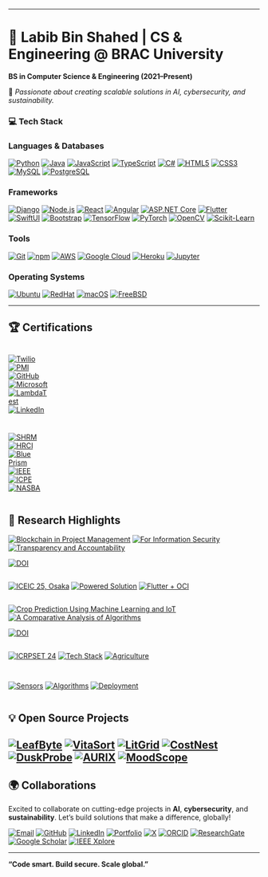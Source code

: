

---

# 🚀 Labib Bin Shahed | CS & Engineering @ BRAC University  
**BS in Computer Science & Engineering (2021–Present)**  

🎯 *Passionate about creating scalable solutions in AI, cybersecurity, and sustainability.*

### 💻 **Tech Stack**
<div>

### **Languages & Databases**  
<div>
  
[![Python](https://img.shields.io/badge/Python-3776AB?style=for-the-badge&logo=python&logoColor=white)](https://www.python.org/)
[![Java](https://img.shields.io/badge/Java-ED8B00?style=for-the-badge&logo=java&logoColor=white)](https://www.java.com/)
[![JavaScript](https://img.shields.io/badge/JavaScript-F7DF1E?style=for-the-badge&logo=javascript&logoColor=black)](https://developer.mozilla.org/en-US/docs/Web/JavaScript)
[![TypeScript](https://img.shields.io/badge/TypeScript-3178C6?style=for-the-badge&logo=typescript&logoColor=white)](https://www.typescriptlang.org/)
[![C#](https://img.shields.io/badge/C%23-239120?style=for-the-badge&logo=c-sharp&logoColor=white)](https://docs.microsoft.com/en-us/dotnet/csharp/)
[![HTML5](https://img.shields.io/badge/HTML5-E34F26?style=for-the-badge&logo=html5&logoColor=white)](https://developer.mozilla.org/en-US/docs/Web/HTML)
[![CSS3](https://img.shields.io/badge/CSS3-1572B6?style=for-the-badge&logo=css3&logoColor=white)](https://developer.mozilla.org/en-US/docs/Web/CSS)
[![MySQL](https://img.shields.io/badge/MySQL-4479A1?style=for-the-badge&logo=mysql&logoColor=white)](https://www.mysql.com/)
[![PostgreSQL](https://img.shields.io/badge/PostgreSQL-336791?style=for-the-badge&logo=postgresql&logoColor=white)](https://www.postgresql.org/)

</div>

### **Frameworks**  
<div>
  
[![Django](https://img.shields.io/badge/Django-092E20?style=for-the-badge&logo=django&logoColor=white)](https://www.djangoproject.com/)
[![Node.js](https://img.shields.io/badge/Node.js-43853D?style=for-the-badge&logo=node.js&logoColor=white)](https://nodejs.org/)
[![React](https://img.shields.io/badge/React-61DAFB?style=for-the-badge&logo=react&logoColor=black)](https://reactjs.org/)
[![Angular](https://img.shields.io/badge/Angular-DD0031?style=for-the-badge&logo=angular&logoColor=white)](https://angular.io/)
[![ASP.NET Core](https://img.shields.io/badge/ASP.NET_Core-512BD4?style=for-the-badge&logo=.net&logoColor=white)](https://dotnet.microsoft.com/apps/aspnet)
[![Flutter](https://img.shields.io/badge/Flutter-02569B?style=for-the-badge&logo=flutter&logoColor=white)](https://flutter.dev/)
[![SwiftUI](https://img.shields.io/badge/SwiftUI-F05138?style=for-the-badge&logo=swift&logoColor=white)](https://developer.apple.com/xcode/swiftui/)
[![Bootstrap](https://img.shields.io/badge/Bootstrap-7952B3?style=for-the-badge&logo=bootstrap&logoColor=white)](https://getbootstrap.com/)
[![TensorFlow](https://img.shields.io/badge/TensorFlow-FF6F00?style=for-the-badge&logo=tensorflow&logoColor=white)](https://www.tensorflow.org/)
[![PyTorch](https://img.shields.io/badge/PyTorch-EE4C2C?style=for-the-badge&logo=pytorch&logoColor=white)](https://pytorch.org/)
[![OpenCV](https://img.shields.io/badge/OpenCV-5C3EE8?style=for-the-badge&logo=opencv&logoColor=white)](https://opencv.org/)
[![Scikit-Learn](https://img.shields.io/badge/Scikit_Learn-F7931E?style=for-the-badge&logo=scikit-learn&logoColor=white)](https://scikit-learn.org/)

</div>

### **Tools**  
<div>
  
[![Git](https://img.shields.io/badge/Git-F05032?style=for-the-badge&logo=git&logoColor=white)](https://git-scm.com/)
[![npm](https://img.shields.io/badge/npm-CB3837?style=for-the-badge&logo=npm&logoColor=white)](https://www.npmjs.com/)
[![AWS](https://img.shields.io/badge/AWS-FF9900?style=for-the-badge&logo=amazon-aws&logoColor=white)](https://aws.amazon.com/)
[![Google Cloud](https://img.shields.io/badge/Google_Cloud-4285F4?style=for-the-badge&logo=google-cloud&logoColor=white)](https://cloud.google.com/)
[![Heroku](https://img.shields.io/badge/Heroku-430098?style=for-the-badge&logo=heroku&logoColor=white)](https://www.heroku.com/)
[![Jupyter](https://img.shields.io/badge/Jupyter-F37626?style=for-the-badge&logo=jupyter&logoColor=white)](https://jupyter.org/)

</div>

### **Operating Systems**  
<div>
  
[![Ubuntu](https://img.shields.io/badge/Ubuntu-E95420?style=for-the-badge&logo=ubuntu&logoColor=white)](https://ubuntu.com/)
[![RedHat](https://img.shields.io/badge/Red_Hat-EE0000?style=for-the-badge&logo=redhat&logoColor=white)](https://www.redhat.com/)
[![macOS](https://img.shields.io/badge/macOS-000000?style=for-the-badge&logo=apple&logoColor=white)](https://www.apple.com/macos/)
[![FreeBSD](https://img.shields.io/badge/FreeBSD-AB2B28?style=for-the-badge&logo=freebsd&logoColor=white)](https://www.freebsd.org/)

</div>

</div>

---

## 🏆 **Certifications**  

<div style="display: grid; grid-template-columns: repeat(6, 1fr); gap: 10px; margin-top: 20px;">

<!-- First Row -->
[![Twilio](https://img.shields.io/badge/Twilio-F22F46?style=for-the-badge&logo=twilio&logoColor=white)](https://www.linkedin.com/learning/certificates/759119dcc46bdb4e63fb82dc49ed0ad4288a97d9031dd360fdb0686f65b0b398)
[![PMI](https://img.shields.io/badge/PMI-8C1D40?style=for-the-badge&logo=project-management-institute&logoColor=white)](https://www.linkedin.com/learning/certificates/fe897b3437597f8b933ad2501b5de695916b026e0c841509df9545ecd7d83b0b)
[![GitHub](https://img.shields.io/badge/GitHub-181717?style=for-the-badge&logo=github&logoColor=white)](https://www.linkedin.com/learning/certificates/e9fda53e1d56f77f2f78acaefd5fd9c9dfd3dce255ebd20be4d1cd3290629784)
[![Microsoft](https://img.shields.io/badge/Microsoft-0078D4?style=for-the-badge&logo=microsoft&logoColor=white)](https://www.linkedin.com/learning/certificates/73e313f844327f6f6a86a0984c7c45ee6b9eee1a3e283db48bb370d908b57dec)
[![LambdaTest](https://img.shields.io/badge/LambdaTest-FF8C00?style=for-the-badge&logo=testing-library&logoColor=white)](https://www.linkedin.com/learning/certificates/243b5362e2fc213ce658d04d6c21856b9ab9628a3e81b375927773cd8618fd49)
[![LinkedIn](https://img.shields.io/badge/LinkedIn-0A66C2?style=for-the-badge&logo=linkedin&logoColor=white)](https://www.linkedin.com/learning/certificates/246ffec626263c5d4a8bea2c310bcc0cd836100f89d7e87c605082f43004b053)

</div>

<div style="display: grid; grid-template-columns: repeat(6, 1fr); gap: 10px; margin-top: 10px;">

<!-- Second Row -->
[![SHRM](https://img.shields.io/badge/SHRM-0083BE?style=for-the-badge&logo=shrm&logoColor=white)](https://www.linkedin.com/learning/certificates/3719feeef2b7f6b1134ce2fb8887cad2d531b509b194f9ab82204ad2581b1cf3)
[![HRCI](https://img.shields.io/badge/HRCI-FF6D00?style=for-the-badge&logo=hrci&logoColor=white)](https://www.linkedin.com/learning/certificates/125c8879c94519f1a707ee5691ac5a6e5b5ca44002c3f532900f608765a2d2fa)
[![Blue Prism](https://img.shields.io/badge/Blue_Prism-00A1E0?style=for-the-badge&logo=blue-prism&logoColor=white)](https://www.linkedin.com/learning/certificates/6f99e870b41beae081989894b502a48e94af71cf8806e54a994cad682d092c5f)
[![IEEE](https://img.shields.io/badge/IEEE-00629B?style=for-the-badge&logo=ieee&logoColor=white)](https://drive.google.com/file/d/1TtB9GEhgxRlTVQ5Ha-w9MWNBN6oXl2Jb/view)
[![ICPE](https://img.shields.io/badge/ICPE-34A853?style=for-the-badge&logo=google-drive&logoColor=white)](https://drive.google.com/file/d/17SxPVFYELRmTnL-ottL5zVR29rsvGYBD/view)
[![NASBA](https://img.shields.io/badge/NASBA-1E3A8A?style=for-the-badge&logo=nasba&logoColor=white)](https://www.linkedin.com/learning/certificates/e72b6f3475683106b11f92cc054a1f8d514ed33b6b8e6974f5b22d6f28ac2bdd)

</div>


## 🧠 **Research Highlights**

[![Blockchain in Project Management](https://img.shields.io/badge/Blockchain_in_Project_Management-FF0000?style=for-the-badge&logo=blockchain-dot-com&logoColor=white)]() [![For Information Security](https://img.shields.io/badge/For_Information_Security-FF0000?style=for-the-badge&logo=blockchain-dot-com&logoColor=white)]() [![Transparency and Accountability](https://img.shields.io/badge/Transparency_and_Accountability-FF0000?style=for-the-badge&logo=blockchain-dot-com&logoColor=white)]()




[![DOI](https://img.shields.io/badge/DOI-10.1109%2FICEIC64972.2025.10879668-orange?style=for-the-badge)](https://doi.org/10.1109/ICEIC64972.2025.10879668)



<div style="display: flex; gap: 15px; margin: 15px 0; align-items: center; flex-wrap: nowrap;">

[![ICEIC 25, Osaka](https://img.shields.io/badge/IEEE_ICEIC_2025,_Osaka-0A77B1?style=for-the-badge&logo=ieee&logoColor=white)]() [![Powered Solution](https://img.shields.io/badge/Ethereum_powered_solution-4B0082?style=for-the-badge&logo=ethereum&logoColor=white)]() [![Flutter + OCI](https://img.shields.io/badge/Flutter_+_OCI-FF5722?style=for-the-badge&logo=flutter&logoColor=white)]()  

</div>

[![Crop Prediction Using Machine Learning and IoT](https://img.shields.io/badge/Crop_Prediction_Using_ML_and_IoT-FF0000?style=for-the-badge&logo=scikitlearn&logoColor=white)]() [![A Comparative Analysis of Algorithms](https://img.shields.io/badge/Comparative_Analysis_of_Algorithms-FF0000?style=for-the-badge&logo=scikitlearn&logoColor=white)]()

[![DOI](https://img.shields.io/badge/DOI-10.1109%2FICRPSET64863.2024.10955896-orange?style=for-the-badge)](https://doi.org/10.1109/ICRPSET64863.2024.10955896)

<div style="display: flex; gap: 15px; margin: 15px 0; align-items: center; flex-wrap: nowrap;">

[![ICRPSET 24](https://img.shields.io/badge/IEEE_ICRPSET_2024,_Rajshahi-0A77B1?style=for-the-badge&logo=ieee&logoColor=white)]()
[![Tech Stack](https://img.shields.io/badge/IoT_+_Machine_Learning-4B0082?style=for-the-badge&logo=aws-iot&logoColor=white)]()
[![Agriculture](https://img.shields.io/badge/Precision_Agriculture-FF5722?style=for-the-badge&logo=leaf&logoColor=white)]()

</div>
<div style="display: flex; gap: 15px; margin: 15px 0; align-items: center; flex-wrap: nowrap;">

[![Sensors](https://img.shields.io/badge/Soil_Moisture_+_Temp_Sensors-00AA00?style=for-the-badge&logo=raspberrypi&logoColor=white)]()
[![Algorithms](https://img.shields.io/badge/Random_Forest_+_SVM-0088CC?style=for-the-badge&logo=scikit-learn&logoColor=white)]()
[![Deployment](https://img.shields.io/badge/Edge_Deployed-FF8800?style=for-the-badge&logo=arduino&logoColor=white)]()

</div>

## 💡 **Open Source Projects**

[![LeafByte](https://img.shields.io/badge/LeafByte-4DC71F?style=for-the-badge&logo=leaf&logoColor=white)](https://github.com/la-b-ib/LeafByte) [![VitaSort](https://img.shields.io/badge/VitaSort-FF6B6B?style=for-the-badge&logo=notebook&logoColor=white)](https://github.com/la-b-ib/VitaSort) [![LitGrid](https://img.shields.io/badge/LitGrid-FFD43B?style=for-the-badge&logo=library&logoColor=black)](https://github.com/la-b-ib/LitGrid) [![CostNest](https://img.shields.io/badge/CostNest-7950F2?style=for-the-badge&logo=coin&logoColor=white)](https://github.com/la-b-ib/CostNest) [![DuskProbe](https://img.shields.io/badge/DuskProbe-212529?style=for-the-badge&logo=shield-check&logoColor=white)](https://github.com/la-b-ib/DuskProbe) [![AURIX](https://img.shields.io/badge/AURIX-0D6EFD?style=for-the-badge&logo=internet-explorer&logoColor=white)](https://github.com/la-b-ib/la-b-ib.github.io) [![MoodScope](https://img.shields.io/badge/MoodScope-FF0000?style=for-the-badge&logo=octopus&logoColor=white)](https://github.com/la-b-ib/MoodScope)
---


## 🌍 **Collaborations**  
Excited to collaborate on cutting-edge projects in **AI**, **cybersecurity**, and **sustainability**. Let’s build solutions that make a difference, globally!


  
[![Email](https://img.shields.io/badge/Email-D14836?style=for-the-badge&logo=gmail&logoColor=white)](mailto:labib.45x@gmail.com) [![GitHub](https://img.shields.io/badge/GitHub-181717?style=for-the-badge&logo=github&logoColor=white)](https://github.com/la-b-ib) [![LinkedIn](https://img.shields.io/badge/LinkedIn-0077B5?style=for-the-badge&logo=linkedin&logoColor=white)](https://www.linkedin.com/in/la-b-ib/) [![Portfolio](https://img.shields.io/badge/Website-0A5C78?style=for-the-badge&logo=internet-explorer&logoColor=white)](https://la-b-ib.github.io/) [![X](https://img.shields.io/badge/X-000000?style=for-the-badge&logo=twitter&logoColor=white)](https://x.com/la_b_ib_) [![ORCID](https://img.shields.io/badge/ORCID-A6CE39?style=for-the-badge&logo=orcid&logoColor=white)](https://orcid.org/0009-0007-4656-8709) [![ResearchGate](https://img.shields.io/badge/ResearchGate-00CCBB?style=for-the-badge&logo=researchgate&logoColor=white)](https://www.researchgate.net/profile/Labib-Bin-Shahed) [![Google Scholar](https://img.shields.io/badge/Google_Scholar-4285F4?style=for-the-badge&logo=google-scholar&logoColor=white)](https://scholar.google.com/citations?hl=en&user=xg04A5kAAAAJ) [![IEEE Xplore](https://img.shields.io/badge/IEEE_Xplore-00629B?style=for-the-badge&logo=ieee&logoColor=white)](https://ieeexplore.ieee.org/author/398407024257618)



---

**“Code smart. Build secure. Scale global.”** 
